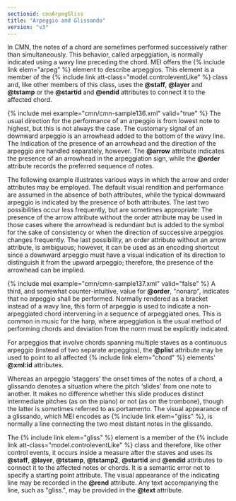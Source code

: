 ```yaml
---
sectionid: cmnArpegGliss
title: "Arpeggio and Glissando"
version: "v3"
---
```


In CMN, the notes of a chord are sometimes performed successively rather than
simultaneously. This behavior, called arpeggiation, is normally indicated
using a wavy line preceding the chord. MEI offers the {% include link elem="arpeg" %} element
to describe arpeggios. This element is a member of the {% include link att-class="model.controleventLike" %} class and, like other members of this class, uses the
**@staff**, **@layer** and **@tstamp** or the **@startid** and
**@endid** attributes to connect it to the affected chord.

{% include mei example="cmn/cmn-sample136.xml" valid="true" %}
The usual direction for the performance of an arpeggio is from lowest note to highest,
but this is not always the case. The customary signal of an downward arpeggio is an
arrowhead added to the bottom of the wavy line. The indication of the presence of
an
arrowhead and the direction of the arpeggio are handled separately, however. The
**@arrow** attribute indicates the presence of an arrowhead in the arpeggiation
sign, while the **@order** attribute records the preferred sequence of notes.

The following example illustrates various ways in which the arrow and order attributes
may be employed. The default visual rendition and performance are assumed in the absence
of both attributes, while the typical downward arpeggio is indicated by the presence
of
both attributes. The last two possibilities occur less frequently, but are sometimes
appropriate: The presence of the arrow attribute without the order attribute may be
used
in those cases where the arrowhead is redundant but is added to the symbol for the
sake of
consistency or when the direction of successive arpeggios changes frequently. The
last
possibility, an order attribute without an arrow attribute, is ambiguous; however,
it can
be used as an encoding shortcut since a downward arpeggio must have a visual indication
of
its direction to distinguish it from the upward arpeggio; therefore, the presence
of the
arrowhead can be implied.

{% include mei example="cmn/cmn-sample137.xml" valid="false" %}
A third, and somewhat counter-intuitive, value for **@order**, "nonarp", indicates
that no arpeggio shall be performed. Normally rendered as a bracket instead of a wavy
line, this form of arpeggio is used to indicate a non-arpeggiated chord intervening
in a
sequence of arpeggiated ones. This is common in music for the harp, where arpeggiation
is
the usual method of performing chords and deviation from the norm must be explicitly
indicated.

For arpeggios that involve chords spanning multiple staves as a continuous arpeggio
(instead of two separate arpeggios), the **@plist** attribute may be used to point
to all affected {% include link elem="chord" %} elements' **@xml:id** attributes.

Whereas an arpeggio ‘staggers’ the onset times of the notes of a
chord, a glissando denotes a situation where the pitch
‘slides’ from one note to another. It makes no difference whether
this slide produces distinct intermediate pitches (as on the piano) or not (as on
the
trombone), though the latter is sometimes referred to as portamento. The
visual appearance of a glissando, which MEI encodes as {% include link elem="gliss" %}, is
normally a line connecting the two most distant notes in the glissando.

The {% include link elem="gliss" %} element is a member of the {% include link att-class="model.controleventLike" %} class and therefore, like other control events, it
occurs inside a measure after the staves and uses its **@staff**, **@layer**,
**@tstamp**, **@tstamp2**, **@startid** and **@endid**
attributes to connect it to the affected notes or chords. It is a semantic error not
to
specify a starting point attribute. The visual appearance of the indicating line may
be
recorded in the **@rend** attribute. Any text accompanying the line, such as
"gliss.", may be provided in the **@text** attribute.

